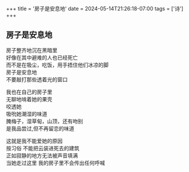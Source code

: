 +++
title = '房子是安息地'
date = 2024-05-14T21:26:18-07:00
tags = ['诗']
+++
## 房子是安息地
房子整齐地沉在黑暗里  
好像在其中避难的人也已经死亡  
而不是在吸尘，吃饭，用手捂住他们冰凉的脚  
房子是安息地  
不要敲打那些透着光的窗口  

我也在自己的房子里  
无聊地啃着她的果壳  
咬透她  
吸吮她潮湿的味道  
腌梅子，湿草甸，山顶，还有吻别  
是我品尝过,但不再留恋的味道  

这就是我不能爱她的原因  
按习俗 不能把云装进死去的建筑  
正如寂静的地方无法被声音填满  
当她走过这里 我的房子里不会传出任何呼喊  
